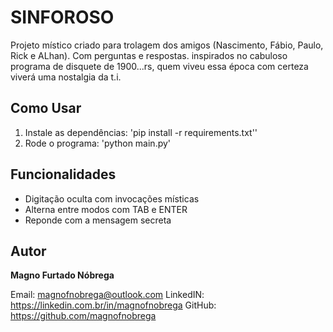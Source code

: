 # SINFOROSO

Projeto místico criado para trolagem dos amigos (Nascimento, Fábio, Paulo, Rick e ALhan). Com perguntas e respostas. inspirados no cabuloso programa de disquete de 1900...rs, quem viveu essa época com certeza viverá uma nostalgia da t.i.

## Como Usar

1. Instale as dependências: 'pip install -r requirements.txt''
2. Rode o programa: 'python main.py'

## Funcionalidades

- Digitação oculta com invocações místicas
- Alterna entre modos com TAB e ENTER
- Reponde com a mensagem secreta

## Autor

**Magno Furtado Nóbrega**

Email: magnofnobrega@outlook.com
LinkedIN: https://linkedin.com.br/in/magnofnobrega
GitHub: https://github.com/magnofnobrega